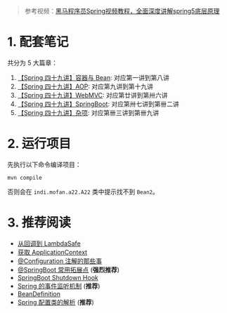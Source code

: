 > 参考视频：[黑马程序员Spring视频教程，全面深度讲解spring5底层原理](https://www.bilibili.com/video/BV1P44y1N7QG)

# 1. 配套笔记

共分为 5 大篇章：

1. [【Spring 四十九讲】容器与 Bean](https://mofan212.github.io/posts/Spring-Forty-Nine-Lectures-Container-And-Bean/): 对应第一讲到第八讲
2. [【Spring 四十九讲】AOP](https://mofan212.github.io/posts/Spring-Forty-Nine-Lectures-AOP/): 对应第九讲到第十九讲
3. [【Spring 四十九讲】WebMVC](https://mofan212.github.io/posts/Spring-Forty-Nine-Lectures-MVC/): 对应第廿讲到第卅六讲
4. [【Spring 四十九讲】SpringBoot](https://mofan212.github.io/posts/Spring-Forty-Nine-Lectures-Spring-Boot/): 对应第卅七讲到第卌二讲
5. [【Spring 四十九讲】杂项](https://mofan212.github.io/posts/Spring-Forty-Nine-Lectures-Sundry/): 对应第卌三讲到第卌九讲

# 2. 运行项目

先执行以下命令编译项目：

```shell
mvn compile
```

否则会在 `indi.mofan.a22.A22` 类中提示找不到 `Bean2`。

# 3. 推荐阅读

- [从回调到 LambdaSafe](https://mofan212.github.io/posts/From-Callback-To-LambdaSafe/)
- [获取 ApplicationContext](https://mofan212.github.io/posts/Get-ApplicationContext/)
- [@Configuration 注解的那些事](https://mofan212.github.io/posts/Configuration-Annotation/)
- [@SpringBoot 常用拓展点](https://mofan212.github.io/posts/Common-Extension-Points-In-Spring-Boot/) (**强烈推荐**)
- [SpringBoot Shutdown Hook](https://mofan212.github.io/posts/SpringBoot-Shutdown-Hook/)
- [Spring 的事件监听机制](https://mofan212.github.io/posts/Spring-Application-Event/) (**推荐**)
- [BeanDefinition](https://mofan212.github.io/posts/Spring-BeanDefinition/)
- [Spring 配置类的解析](https://mofan212.github.io/posts/How-To-Parse-Spring-Configuration-Classes/) (**推荐**)